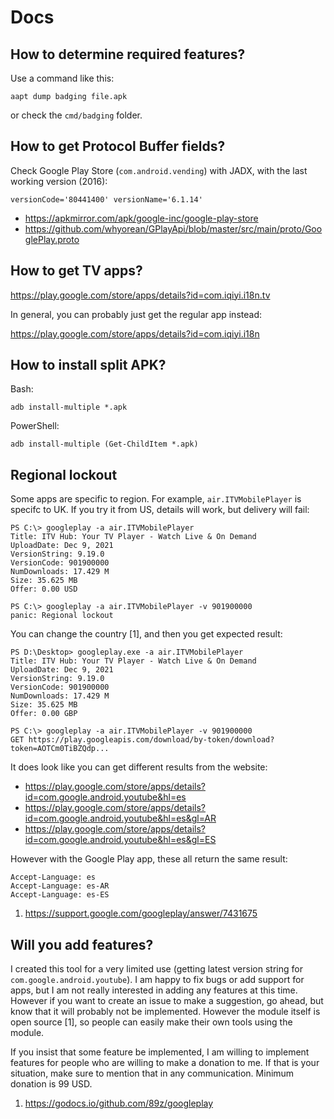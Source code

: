 # Docs

## How to determine required features?

Use a command like this:

~~~
aapt dump badging file.apk
~~~

or check the `cmd/badging` folder.

## How to get Protocol Buffer fields?

Check Google Play Store (`com.android.vending`) with JADX, with the last
working version (2016):

~~~
versionCode='80441400' versionName='6.1.14'
~~~

- https://apkmirror.com/apk/google-inc/google-play-store
- https://github.com/whyorean/GPlayApi/blob/master/src/main/proto/GooglePlay.proto

## How to get TV apps?

https://play.google.com/store/apps/details?id=com.iqiyi.i18n.tv

In general, you can probably just get the regular app instead:

https://play.google.com/store/apps/details?id=com.iqiyi.i18n

## How to install split APK?

Bash:

~~~
adb install-multiple *.apk
~~~

PowerShell:

~~~
adb install-multiple (Get-ChildItem *.apk)
~~~

## Regional lockout

Some apps are specific to region. For example, `air.ITVMobilePlayer` is specifc
to UK. If you try it from US, details will work, but delivery will fail:

~~~
PS C:\> googleplay -a air.ITVMobilePlayer
Title: ITV Hub: Your TV Player - Watch Live & On Demand
UploadDate: Dec 9, 2021
VersionString: 9.19.0
VersionCode: 901900000
NumDownloads: 17.429 M
Size: 35.625 MB
Offer: 0.00 USD

PS C:\> googleplay -a air.ITVMobilePlayer -v 901900000
panic: Regional lockout
~~~

You can change the country [1], and then you get expected result:

~~~
PS D:\Desktop> googleplay.exe -a air.ITVMobilePlayer
Title: ITV Hub: Your TV Player - Watch Live & On Demand
UploadDate: Dec 9, 2021
VersionString: 9.19.0
VersionCode: 901900000
NumDownloads: 17.429 M
Size: 35.625 MB
Offer: 0.00 GBP

PS C:\> googleplay -a air.ITVMobilePlayer -v 901900000
GET https://play.googleapis.com/download/by-token/download?token=AOTCm0TiBZQdp...
~~~

It does look like you can get different results from the website:

- https://play.google.com/store/apps/details?id=com.google.android.youtube&hl=es
- https://play.google.com/store/apps/details?id=com.google.android.youtube&hl=es&gl=AR
- https://play.google.com/store/apps/details?id=com.google.android.youtube&hl=es&gl=ES

However with the Google Play app, these all return the same result:

~~~
Accept-Language: es
Accept-Language: es-AR
Accept-Language: es-ES
~~~

1. https://support.google.com/googleplay/answer/7431675

## Will you add features?

I created this tool for a very limited use (getting latest version string for
`com.google.android.youtube`). I am happy to fix bugs or add support for apps,
but I am not really interested in adding any features at this time. However if
you want to create an issue to make a suggestion, go ahead, but know that it
will probably not be implemented. However the module itself is open source [1],
so people can easily make their own tools using the module.

If you insist that some feature be implemented, I am willing to implement
features for people who are willing to make a donation to me. If that is your
situation, make sure to mention that in any communication. Minimum donation is
99 USD.

1. https://godocs.io/github.com/89z/googleplay

